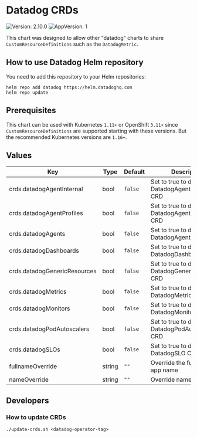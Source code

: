 # Datadog CRDs

![Version: 2.10.0](https://img.shields.io/badge/Version-2.10.0-informational?style=flat-square) ![AppVersion: 1](https://img.shields.io/badge/AppVersion-1-informational?style=flat-square)

This chart was designed to allow other "datadog" charts to share `CustomResourceDefinitions` such as the `DatadogMetric`.

## How to use Datadog Helm repository

You need to add this repository to your Helm repositories:

```
helm repo add datadog https://helm.datadoghq.com
helm repo update
```

## Prerequisites

This chart can be used with Kubernetes `1.11+` or OpenShift `3.11+` since  `CustomResourceDefinitions` are supported starting with these versions.
But the recommended Kubernetes versions are `1.16+`.

## Values

| Key | Type | Default | Description |
|-----|------|---------|-------------|
| crds.datadogAgentInternal | bool | `false` | Set to true to deploy the DatadogAgentInternal CRD |
| crds.datadogAgentProfiles | bool | `false` | Set to true to deploy the DatadogAgentProfiles CRD |
| crds.datadogAgents | bool | `false` | Set to true to deploy the DatadogAgents CRD |
| crds.datadogDashboards | bool | `false` | Set to true to deploy the DatadogDashboards CRD |
| crds.datadogGenericResources | bool | `false` | Set to true to deploy the DatadogGenericResources CRD |
| crds.datadogMetrics | bool | `false` | Set to true to deploy the DatadogMetrics CRD |
| crds.datadogMonitors | bool | `false` | Set to true to deploy the DatadogMonitors CRD |
| crds.datadogPodAutoscalers | bool | `false` | Set to true to deploy the DatadogPodAutoscalers CRD |
| crds.datadogSLOs | bool | `false` | Set to true to deploy the DatadogSLO CRD |
| fullnameOverride | string | `""` | Override the fully qualified app name |
| nameOverride | string | `""` | Override name of app |

## Developers

### How to update CRDs

```shell
./update-crds.sh <datadog-operator-tag>
```
